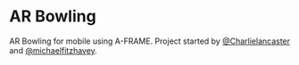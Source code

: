 # AR Bowling

AR Bowling for mobile using A-FRAME. Project started by [@Charlielancaster](https://github.com/Charlielancaster) and [@michaelfitzhavey](https://github.com/michaelfitzhavey).
